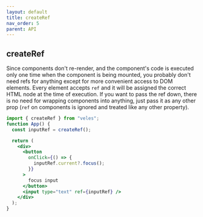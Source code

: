 ```yaml
---
layout: default
title: createRef
nav_order: 5
parent: API
---
```


## createRef

Since components don't re-render, and the component's code is executed only one time when the component is being mounted, you probably don't need refs for anything except for more convenient access to DOM elements. Every element accepts `ref` and it will be assigned the correct HTML node at the time of execution. If you want to pass the ref down, there is no need for wrapping components into anything, just pass it as any other prop (`ref` on components is ignored and treated like any other property).

```jsx
import { createRef } from "veles";
function App() {
  const inputRef = createRef();

  return (
    <div>
      <button
        onClick={() => {
          inputRef.current?.focus();
        }}
      >
        focus input
      </button>
      <input type="text" ref={inputRef} />
    </div>
  );
}
```
